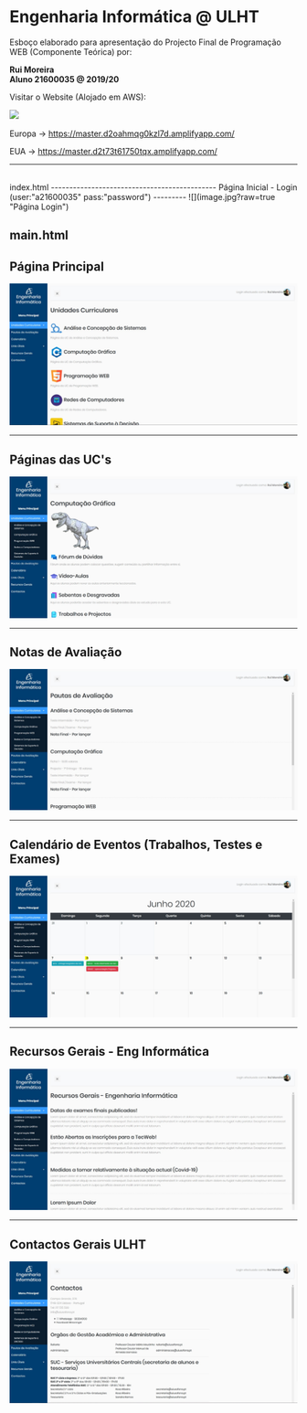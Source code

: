 # Engenharia Informática @ ULHT

Esboço elaborado para apresentação do Projecto Final de Programação WEB (Componente Teórica) por:

<strong>Rui Moreira</strong><br>
<strong>Aluno 21600035 @ 2019/20</strong><br>

Visitar o Website (Alojado em AWS):

<a href="https://aws.amazon.com/" target="_blank"><img src="https://assets.cloud.im/prod/ux1/images/logos/aws/aws-2x.png" width="48"></a>

Europa -> https://master.d2oahmqg0kzl7d.amplifyapp.com/

EUA -> https://master.d2t73t61750tqx.amplifyapp.com/

<hr>
<br>
index.html
---------------------------------------------
Página Inicial - Login (user:"a21600035" pass:"password")
---------
![](image.jpg?raw=true "Página Login")

main.html
---------
Página Principal
---------
![](image2.jpg?raw=true "Página Principal")

---------
Páginas das UC's
---------
![](image3.jpg?raw=true "Página Principal")

---------
Notas de Avaliação
---------
![](image4.jpg?raw=true "Página Principal")

---------
Calendário de Eventos (Trabalhos, Testes e Exames)
---------
![](image5.jpg?raw=true "Página Principal")

---------
Recursos Gerais - Eng Informática
---------
![](image6.jpg?raw=true "Página Principal")

---------
Contactos Gerais ULHT
---------
![](image7.jpg?raw=true "Página Principal")
